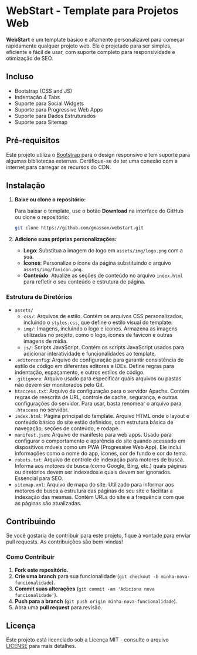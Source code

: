 # WebStart - Template para Projetos Web

**WebStart** é um template básico e altamente personalizável para começar rapidamente qualquer projeto web. Ele é projetado para ser simples, eficiente e fácil de usar, com suporte completo para responsividade e otimização de SEO.

## Incluso

- Bootstrap (CSS and JS)
- Indentação 4 Tabs
- Suporte para Social Widgets
- Suporte para Progressive Web Apps
- Suporte para Dados Estruturados
- Suporte para Sitemap

## Pré-requisitos

Este projeto utiliza o [Bootstrap](https://getbootstrap.com/) para o design responsivo e tem suporte para algumas bibliotecas externas. Certifique-se de ter uma conexão com a internet para carregar os recursos do CDN.

## Instalação

1. **Baixe ou clone o repositório:**

	Para baixar o template, use o botão **Download** na interface do GitHub ou clone o repositório:

	```bash
	git clone https://github.com/gmasson/webstart.git
	```

2. **Adicione suas próprias personalizações:**

	- **Logo**: Substitua a imagem do logo em `assets/img/logo.png` com a sua.
	- **Ícones**: Personalize o ícone da página substituindo o arquivo `assets/img/favicon.png`.
	- **Conteúdo**: Atualize as seções de conteúdo no arquivo `index.html` para refletir o seu conteúdo e estrutura de página.

### Estrutura de Diretórios

- `assets/`
  - `css/`: Arquivos de estilo. Contém os arquivos CSS personalizados, incluindo o `styles.css`, que define o estilo visual do template.
  - `img/`: Imagens, incluindo o logo e ícones. Armazena as imagens utilizadas no projeto, como o logo, ícones de favicon e outras imagens de mídia.
  - `js/`: Scripts JavaScript. Contém os scripts JavaScript usados para adicionar interatividade e funcionalidades ao template.
- `.editorconfig`: Arquivo de configuração para garantir consistência de estilo de código em diferentes editores e IDEs. Define regras para indentação, espaçamento, e outros estilos de código.
- `.gitignore`: Arquivo usado para especificar quais arquivos ou pastas não devem ser monitorados pelo Git.
- `htaccess.txt`: Arquivo de configuração para o servidor Apache. Contém regras de reescrita de URL, controle de cache, segurança, e outras configurações do servidor. Para usar, basta renomear o arquivo para `.htaccess` no servidor.
- `index.html`: Página principal do template. Arquivo HTML onde o layout e conteúdo básico do site estão definidos, com estrutura básica de navegação, seções de conteúdo, e rodapé.
- `manifest.json`: Arquivo de manifesto para web apps. Usado para configurar o comportamento e aparência do site quando acessado em dispositivos móveis como um PWA (Progressive Web App). Ele inclui informações como o nome do app, ícones, cor de fundo e cor do tema.
- `robots.txt`: Arquivo de controle de indexação para motores de busca. Informa aos motores de busca (como Google, Bing, etc.) quais páginas ou diretórios devem ser indexados e quais devem ser ignorados. Essencial para SEO.
- `sitemap.xml`: Arquivo de mapa do site. Utilizado para informar aos motores de busca a estrutura das páginas do seu site e facilitar a indexação das mesmas. Contém URLs do site e a frequência com que as páginas são atualizadas.

## Contribuindo

Se você gostaria de contribuir para este projeto, fique à vontade para enviar pull requests. As contribuições são bem-vindas!

### Como Contribuir

1. **Fork este repositório.**
2. **Crie uma branch** para sua funcionalidade (`git checkout -b minha-nova-funcionalidade`).
3. **Commit suas alterações** (`git commit -am 'Adiciona nova funcionalidade'`).
4. **Push para a branch** (`git push origin minha-nova-funcionalidade`).
5. Abra uma **pull request** para revisão.

## Licença

Este projeto está licenciado sob a Licença MIT - consulte o arquivo [LICENSE](LICENSE) para mais detalhes.
